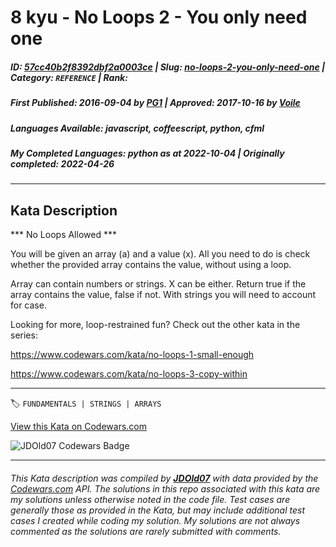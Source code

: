 # 8 kyu - No Loops 2 - You only need one

##### **ID**: [57cc40b2f8392dbf2a0003ce](https://www.codewars.com/kata/57cc40b2f8392dbf2a0003ce) | **Slug**: [no-loops-2-you-only-need-one](https://www.codewars.com/kata/57cc40b2f8392dbf2a0003ce) | **Category**: `REFERENCE` | **Rank**: <span style="color:white">8 kyu</span>

##### **First Published**: 2016-09-04 ***by*** [PG1](https://www.codewars.com/users/PG1) | **Approved**: 2017-10-16 ***by*** [Voile](https://www.codewars.com/users/Voile)

##### **Languages Available**: javascript, coffeescript, python, cfml

##### **My Completed Languages**: python ***as at*** 2022-10-04 | **Originally completed**: 2022-04-26

---

## Kata Description


*** No Loops Allowed ***



You will be given an array (a) and a value (x). All you need to do is check whether the provided array contains the value, without using a loop.



Array can contain numbers or strings. X can be either. Return true if the array contains the value, false if not. With strings you will need to account for case.



Looking for more, loop-restrained fun? Check out the other kata in the series:



<a> https://www.codewars.com/kata/no-loops-1-small-enough</a>



<a> https://www.codewars.com/kata/no-loops-3-copy-within</a>

---


🏷 `FUNDAMENTALS | STRINGS | ARRAYS`


[View this Kata on Codewars.com](https://www.codewars.com/kata/57cc40b2f8392dbf2a0003ce)

![](https://www.codewars.com/users/jdold07/badges/large "JDOld07 Codewars Badge")

---

###### *This Kata description was compiled by [**JDOld07**](https://tpstech.dev) with data provided by the [Codewars.com](https://www.codewars.com) API.  The solutions in this repo associated with this kata are my solutions unless otherwise noted in the code file.  Test cases are generally those as provided in the Kata, but may include additional test cases I created while coding my solution.  My solutions are not always commented as the solutions are rarely submitted with comments.*

